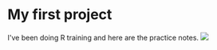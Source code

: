 # My first project
I've been doing R training and here are the practice notes.
![](https://media.giphy.com/media/26vUsVPfgVyDxJwIg/giphy.gif)